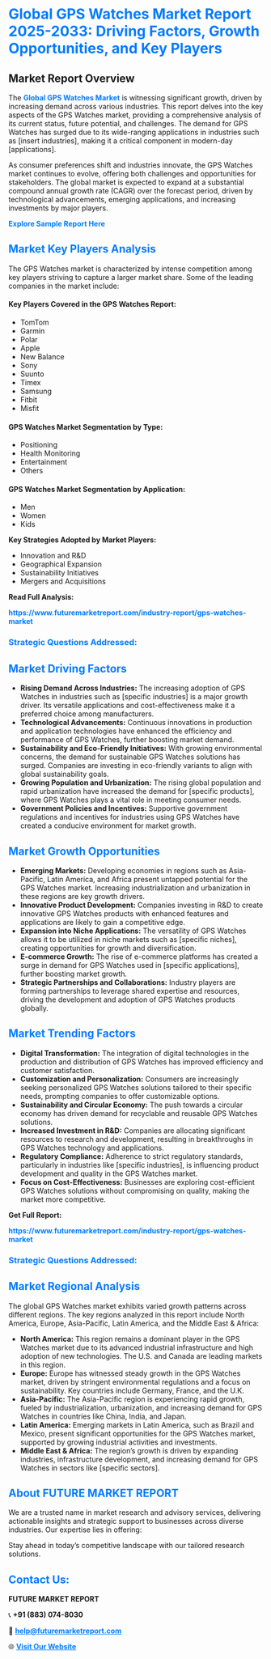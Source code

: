 <h1 style="color: #007BFF;">Global GPS Watches Market Report 2025-2033: Driving Factors, Growth Opportunities, and Key Players</h1>

<section id="overview">
<h2>Market Report Overview</h2>
<p>The <a href="https://www.futuremarketreport.com/industry-report/gps-watches-market" style="color: #007BFF; text-decoration: none;"><strong>Global GPS Watches Market</strong></a> is witnessing significant growth, driven by increasing demand across various industries. This report delves into the key aspects of the GPS Watches market, providing a comprehensive analysis of its current status, future potential, and challenges. The demand for GPS Watches has surged due to its wide-ranging applications in industries such as [insert industries], making it a critical component in modern-day [applications].</p>
<p>As consumer preferences shift and industries innovate, the GPS Watches market continues to evolve, offering both challenges and opportunities for stakeholders. The global market is expected to expand at a substantial compound annual growth rate (CAGR) over the forecast period, driven by technological advancements, emerging applications, and increasing investments by major players.</p>
</section>

<section id="overview">
<p><a href="https://www.futuremarketreport.com/request-sample/reportId=88466" style="color: #007BFF; text-decoration: none;"><strong>Explore Sample Report Here</strong></a></p>
</section>

<section id="key-players">
<h2 style="color: #007BFF;">Market Key Players Analysis</h2>
<p>The GPS Watches market is characterized by intense competition among key players striving to capture a larger market share. Some of the leading companies in the market include:</p>
<h4>Key Players Covered in the GPS Watches Report:</h4>
<ul><li>TomTom</li><li>Garmin</li><li>Polar</li><li>Apple</li><li>New Balance</li><li>Sony</li><li>Suunto</li><li>Timex</li><li>Samsung</li><li>Fitbit</li><li>Misfit</li></ul>
<h4>GPS Watches Market Segmentation by Type:</h4>
<ul><li>Positioning</li><li>Health Monitoring</li><li>Entertainment</li><li>Others</li></ul>

<h4>GPS Watches Market Segmentation by Application:</h4>
<ul><li>Men</li><li>Women</li><li>Kids</li></ul>
<p><strong>Key Strategies Adopted by Market Players:</strong></p>
<ul>
<li>Innovation and R&D</li>
<li>Geographical Expansion</li>
<li>Sustainability Initiatives</li>
<li>Mergers and Acquisitions</li>
</ul>
</section>

<section>
<p><strong>Read Full Analysis: </strong></p><a href="https://www.futuremarketreport.com/industry-report/gps-watches-market" style="color: #007BFF; text-decoration: none;"><strong>https://www.futuremarketreport.com/industry-report/gps-watches-market</strong></a>
<h3 style="color: #007BFF;">Strategic Questions Addressed:</h3>
</section>

<section id="driving-factors">
<h2 style="color: #007BFF;">Market Driving Factors</h2>
<ul>
<li><strong>Rising Demand Across Industries:</strong> The increasing adoption of GPS Watches in industries such as [specific industries] is a major growth driver. Its versatile applications and cost-effectiveness make it a preferred choice among manufacturers.</li>
<li><strong>Technological Advancements:</strong> Continuous innovations in production and application technologies have enhanced the efficiency and performance of GPS Watches, further boosting market demand.</li>
<li><strong>Sustainability and Eco-Friendly Initiatives:</strong> With growing environmental concerns, the demand for sustainable GPS Watches solutions has surged. Companies are investing in eco-friendly variants to align with global sustainability goals.</li>
<li><strong>Growing Population and Urbanization:</strong> The rising global population and rapid urbanization have increased the demand for [specific products], where GPS Watches plays a vital role in meeting consumer needs.</li>
<li><strong>Government Policies and Incentives:</strong> Supportive government regulations and incentives for industries using GPS Watches have created a conducive environment for market growth.</li>
</ul>
</section>

<section id="growth-opportunities">
<h2 style="color: #007BFF;">Market Growth Opportunities</h2>
<ul>
<li><strong>Emerging Markets:</strong> Developing economies in regions such as Asia-Pacific, Latin America, and Africa present untapped potential for the GPS Watches market. Increasing industrialization and urbanization in these regions are key growth drivers.</li>
<li><strong>Innovative Product Development:</strong> Companies investing in R&D to create innovative GPS Watches products with enhanced features and applications are likely to gain a competitive edge.</li>
<li><strong>Expansion into Niche Applications:</strong> The versatility of GPS Watches allows it to be utilized in niche markets such as [specific niches], creating opportunities for growth and diversification.</li>
<li><strong>E-commerce Growth:</strong> The rise of e-commerce platforms has created a surge in demand for GPS Watches used in [specific applications], further boosting market growth.</li>
<li><strong>Strategic Partnerships and Collaborations:</strong> Industry players are forming partnerships to leverage shared expertise and resources, driving the development and adoption of GPS Watches products globally.</li>
</ul>
</section>

<section id="trending-factors">
<h2 style="color: #007BFF;">Market Trending Factors</h2>
<ul>
<li><strong>Digital Transformation:</strong> The integration of digital technologies in the production and distribution of GPS Watches has improved efficiency and customer satisfaction.</li>
<li><strong>Customization and Personalization:</strong> Consumers are increasingly seeking personalized GPS Watches solutions tailored to their specific needs, prompting companies to offer customizable options.</li>
<li><strong>Sustainability and Circular Economy:</strong> The push towards a circular economy has driven demand for recyclable and reusable GPS Watches solutions.</li>
<li><strong>Increased Investment in R&D:</strong> Companies are allocating significant resources to research and development, resulting in breakthroughs in GPS Watches technology and applications.</li>
<li><strong>Regulatory Compliance:</strong> Adherence to strict regulatory standards, particularly in industries like [specific industries], is influencing product development and quality in the GPS Watches market.</li>
<li><strong>Focus on Cost-Effectiveness:</strong> Businesses are exploring cost-efficient GPS Watches solutions without compromising on quality, making the market more competitive.</li>
</ul>
</section>

<section>
<p><strong>Get Full Report: </strong></p><a href="https://www.futuremarketreport.com/industry-report/gps-watches-market" style="color: #007BFF; text-decoration: none;"><strong>https://www.futuremarketreport.com/industry-report/gps-watches-market</strong></a>
<h3 style="color: #007BFF;">Strategic Questions Addressed:</h3>
</section>


<section id="regional-analysis">
<h2 style="color: #007BFF;">Market Regional Analysis</h2>
<p>The global GPS Watches market exhibits varied growth patterns across different regions. The key regions analyzed in this report include North America, Europe, Asia-Pacific, Latin America, and the Middle East & Africa:</p>
<ul>
<li><strong>North America:</strong> This region remains a dominant player in the GPS Watches market due to its advanced industrial infrastructure and high adoption of new technologies. The U.S. and Canada are leading markets in this region.</li>
<li><strong>Europe:</strong> Europe has witnessed steady growth in the GPS Watches market, driven by stringent environmental regulations and a focus on sustainability. Key countries include Germany, France, and the U.K.</li>
<li><strong>Asia-Pacific:</strong> The Asia-Pacific region is experiencing rapid growth, fueled by industrialization, urbanization, and increasing demand for GPS Watches in countries like China, India, and Japan.</li>
<li><strong>Latin America:</strong> Emerging markets in Latin America, such as Brazil and Mexico, present significant opportunities for the GPS Watches market, supported by growing industrial activities and investments.</li>
<li><strong>Middle East & Africa:</strong> The region’s growth is driven by expanding industries, infrastructure development, and increasing demand for GPS Watches in sectors like [specific sectors].</li>
</ul>
</section>

<footer>
<h2 style="color: #007BFF;">About FUTURE MARKET REPORT</h2>
<p>We are a trusted name in market research and advisory services, delivering actionable insights and strategic support to businesses across diverse industries. Our expertise lies in offering:</p>

<p>Stay ahead in today’s competitive landscape with our tailored research solutions.</p>

<h2 style="color: #007BFF;">Contact Us:</h2>
<p><strong>FUTURE MARKET REPORT</strong></p>
<p>📞 <strong>+91 (883) 074-8030</strong></p>
<p>📧 <strong><a href="mailto:help@futuremarketreport.com" style="color: #007BFF;">help@futuremarketreport.com</a></strong></p>
<p>🌐 <strong><a href="https://www.futuremarketreport.com/" style="color: #007BFF;">Visit Our Website</a></strong></p>
</footer>